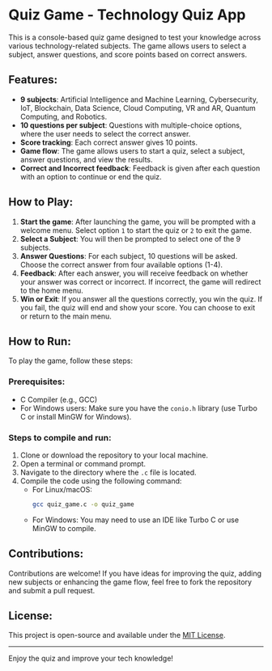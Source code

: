 # Quiz Game - Technology Quiz App

This is a console-based quiz game designed to test your knowledge across various technology-related subjects. The game allows users to select a subject, answer questions, and score points based on correct answers. 

## Features:
- **9 subjects**: Artificial Intelligence and Machine Learning, Cybersecurity, IoT, Blockchain, Data Science, Cloud Computing, VR and AR, Quantum Computing, and Robotics.
- **10 questions per subject**: Questions with multiple-choice options, where the user needs to select the correct answer.
- **Score tracking**: Each correct answer gives 10 points.
- **Game flow**: The game allows users to start a quiz, select a subject, answer questions, and view the results.
- **Correct and Incorrect feedback**: Feedback is given after each question with an option to continue or end the quiz.

## How to Play:
1. **Start the game**: After launching the game, you will be prompted with a welcome menu. Select option `1` to start the quiz or `2` to exit the game.
2. **Select a Subject**: You will then be prompted to select one of the 9 subjects.
3. **Answer Questions**: For each subject, 10 questions will be asked. Choose the correct answer from four available options (1-4).
4. **Feedback**: After each answer, you will receive feedback on whether your answer was correct or incorrect. If incorrect, the game will redirect to the home menu.
5. **Win or Exit**: If you answer all the questions correctly, you win the quiz. If you fail, the quiz will end and show your score. You can choose to exit or return to the main menu.

## How to Run:
To play the game, follow these steps:

### Prerequisites:
- C Compiler (e.g., GCC)
- For Windows users: Make sure you have the `conio.h` library (use Turbo C or install MinGW for Windows).

### Steps to compile and run:
1. Clone or download the repository to your local machine.
2. Open a terminal or command prompt.
3. Navigate to the directory where the `.c` file is located.
4. Compile the code using the following command:
   - For Linux/macOS: 
     ```bash
     gcc quiz_game.c -o quiz_game
     ```
   - For Windows:
     You may need to use an IDE like Turbo C or use MinGW to compile.


## Contributions:
Contributions are welcome! If you have ideas for improving the quiz, adding new subjects or enhancing the game flow, feel free to fork the repository and submit a pull request.

## License:
This project is open-source and available under the [MIT License](LICENSE).

---

Enjoy the quiz and improve your tech knowledge!
